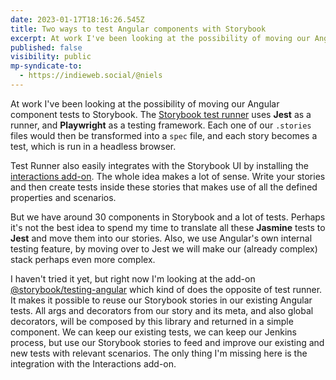 ```yaml
---
date: 2023-01-17T18:16:26.545Z
title: Two ways to test Angular components with Storybook
excerpt: At work I've been looking at the possibility of moving our Angular component tests to Storybook with test runner, but I'm not sure if this is the right way to go for us.
published: false
visibility: public
mp-syndicate-to:
  - https://indieweb.social/@niels
---
```

At work I've been looking at the possibility of moving our Angular component tests to Storybook. The [Storybook test runner](https://github.com/storybookjs/test-runner) uses **Jest** as a runner, and **Playwright** as a testing framework. Each one of our `.stories` files would then be transformed into a `spec` file, and each story becomes a test, which is run in a headless browser.

Test Runner also easily integrates with the Storybook UI by installing the [interactions add-on](https://storybook.js.org/addons/@storybook/addon-interactions). The whole idea makes a lot of sense. Write your stories and then create tests inside these stories that makes use of all the defined properties and scenarios.

But we have around 30 components in Storybook  and a lot of tests. Perhaps it's not the best idea to spend my time to translate all these **Jasmine** tests to **Jest** and move them into our stories. Also, we use Angular's own internal testing feature, by moving over to Jest we will make our (already complex) stack perhaps even more complex.

I haven't tried it yet, but right now I'm looking at the add-on [@storybook/testing-angular](https://github.com/storybookjs/testing-angular) which kind of does the opposite of test runner. It makes it possible to reuse our Storybook stories in our existing Angular tests. All args and decorators from our story and its meta, and also global decorators, will be composed by this library and returned in a simple component. We can keep our existing tests, we can keep our Jenkins process, but use our Storybook stories to feed and improve our existing and new tests with relevant scenarios. The only thing I'm missing here is the integration with the Interactions add-on.
